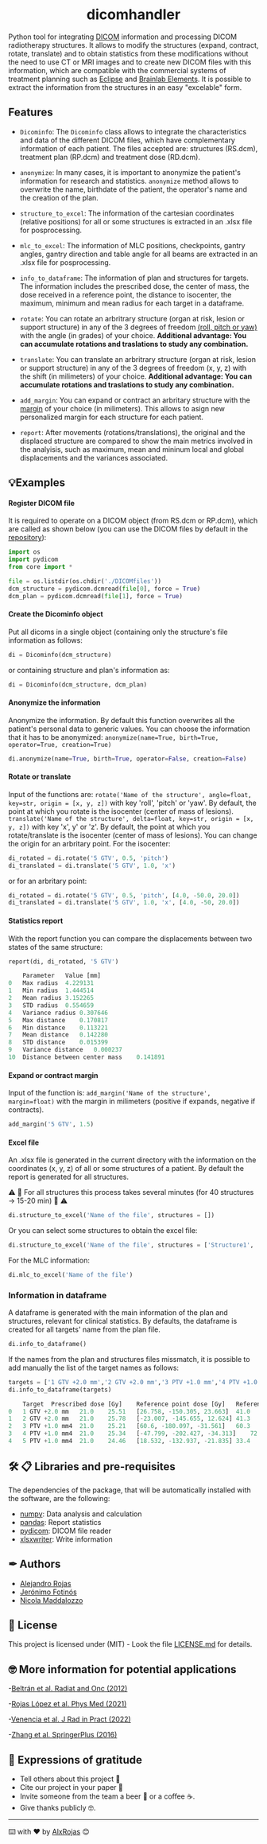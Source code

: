 <h1 align="center"> dicomhandler </h1>

<!-- BODY -->

Python tool for integrating [DICOM](https://www.dicomstandard.org/) information and processing DICOM radiotherapy structures. It allows to modify the structures (expand, contract, rotate, translate) and to obtain statistics from these modifications without the need to use CT or MRI images and to create new DICOM files with this information, which are compatible with the commercial systems of treatment planning such as [Eclipse](https://www.varian.com/es/products/radiotherapy/treatment-planning/eclipse) and [Brainlab Elements](https://www.brainlab.com/es/productos-de-cirugia/relacion-de-productos-de-neurocirugia/brainlab-elements/). It is possible to extract the information from the structures in an easy "excelable" form.


## Features

- `Dicominfo`: The `Dicominfo` class allows to integrate the characteristics and data of the different DICOM files, which have complementary information of each patient. The files accepted are: structures (RS.dcm), treatment plan (RP.dcm) and treatment dose (RD.dcm).

- `anonymize`: In many cases, it is important to anonymize the patient's information for research and statistics. `anonymize` method allows to overwrite the name, birthdate of the patient, the operator's name and the creation of the plan.

- `structure_to_excel`: The information of the cartesian coordinates (relative positions) for all or some structures is extracted in an .xlsx file for posprocessing.

- `mlc_to_excel`: The information of MLC positions, checkpoints, gantry angles, gantry direction and table angle for all beams are extracted in an .xlsx file for posprocessing.

- `info_to_dataframe`: The information of plan and structures for targets. The information includes the prescribed dose, the center of mass, the dose received in a reference point, the distance to isocenter, the maximum, minimum and mean radius for each target in a dataframe.

- `rotate`: You can rotate an arbritrary structure (organ at risk, lesion or support structure) in any of the 3 degrees of freedom [(roll, pitch or yaw)](https://simple.wikipedia.org/wiki/Pitch,_yaw,_and_roll) with the angle (in grades) of your choice. **Additional advantage: You can accumulate rotations and traslations to study any combination.**

- `translate`: You can translate an arbritrary structure (organ at risk, lesion or support structure) in any of the 3 degrees of freedom (x, y, z) with the shift (in milimeters) of your choice. **Additional advantage: You can accumulate rotations and traslations to study any combination.**

- `add_margin`: You can expand or contract an arbritary structure with the [margin](https://www.aapm.org/meetings/2011SS/documents/MackieUncertainty.pdf) of your choice (in milimeters). This allows to asign new personalized margin for each structure for each patient.

- `report`: After movements (rotations/translations), the original and the displaced structure are compared to show the main metrics involved in the analyisis, such as maximum, mean and mininum local and global displacements and the variances associated.

## 💡Examples

#### Register DICOM file
It is required to operate on a DICOM object (from RS.dcm or RP.dcm), which are called as shown below (you can use the DICOM files by default in the [repository](https://github.com/alxrojas/dicom2handle/tree/main/Examples)):
```python
import os
import pydicom
from core import *

file = os.listdir(os.chdir('./DICOMfiles'))
dcm_structure = pydicom.dcmread(file[0], force = True)
dcm_plan = pydicom.dcmread(file[1], force = True)
```
#### Create the Dicominfo object
Put all dicoms in a single object (containing only the structure's file information as follows:
```python
di = Dicominfo(dcm_structure)
```
or containing structure and plan's information as:
```python
di = Dicominfo(dcm_structure, dcm_plan)
```

#### Anonymize the information
Anonymize the information. By default this function overwrites all the patient's personal data to generic values. You can choose the information that it has to be anonymized: ```anonymize(name=True, birth=True, operator=True, creation=True)```
```python
di.anonymize(name=True, birth=True, operator=False, creation=False)
```

#### Rotate or translate
Input of the functions are: `rotate('Name of the structure', angle=float, key=str, origin = [x, y, z])` with key 'roll', 'pitch' or 'yaw'. By default, the point at which you rotate is the isocenter (center of mass of lesions). `translate('Name of the structure', delta=float, key=str, origin = [x, y, z])` with key 'x', y' or 'z'. By default, the point at which you rotate/translate is the isocenter (center of mass of lesions). You can change the origin for an arbritary point.
For the isocenter:
```python
di_rotated = di.rotate('5 GTV', 0.5, 'pitch')
di_translated = di.translate('5 GTV', 1.0, 'x')
```
or for an arbritary point:
```python
di_rotated = di.rotate('5 GTV', 0.5, 'pitch', [4.0, -50.0, 20.0])
di_translated = di.translate('5 GTV', 1.0, 'x', [4.0, -50, 20.0])
```

#### Statistics report
With the report function you can compare the displacements between two states of the same structure:
```python
report(di, di_rotated, '5 GTV')

	Parameter	Value [mm]
0	Max radius	4.229131
1	Min radius	1.444514
2	Mean radius	3.152265
3	STD radius	0.554659
4	Variance radius	0.307646
5	Max distance	0.170817
6	Min distance	0.113221
7	Mean distance	0.142280
8	STD distance	0.015399
9	Variance distance	0.000237
10	Distance between center mass	0.141891
```

#### Expand or contract margin
Input of the function is: `add_margin('Name of the structure', margin=float)` with the margin in milimeters (positive if expands, negative if contracts).
```python
add_margin('5 GTV', 1.5)
```

#### Excel file
An .xlsx file is generated in the current directory with the information on the coordinates (x, y, z) of all or some structures of a patient. By default the report is generated for all structures.

⚠️ 🐢 For all structures this process takes several minutes (for 40 structures -> 15-20 min) 🐢 ⚠️
```python
di.structure_to_excel('Name of the file', structures = [])
```
Or you can select some structures to obtain the excel file:
```python
di.structure_to_excel('Name of the file', structures = ['Structure1', 'Structure2'])
```
For the MLC information:
```python
di.mlc_to_excel('Name of the file')
```

### Information in dataframe
A dataframe is generated with the main information of the plan and structures, relevant for clinical statistics. By defaults, the dataframe is created for all targets' name from the plan file.
```python
di.info_to_dataframe()
```
If the names from the plan and structures files missmatch, it is possible to add manually the list of the target names as follows:
```python
targets = ['1 GTV +2.0 mm','2 GTV +2.0 mm','3 PTV +1.0 mm','4 PTV +1.0 mm','5 PTV +1.0 mm']
di.info_to_dataframe(targets)

	Target	Prescribed dose [Gy]	Reference point dose [Gy]	Reference coordinates [mm]	Distance to iso [mm]	Structure coordinates [mm]	Max radius [mm]	Min radius [mm]	Mean radius [mm]	Distance to iso (from structure) [mm]
0	1 GTV +2.0 mm	21.0	25.51	[26.758, -150.305, 23.663]	41.0	[26.704, -149.982, 23.5]	12.17	5.76	8.94	41.0
1	2 GTV +2.0 mm	21.0	25.78	[-23.007, -145.655, 12.624]	41.3	[-22.738, -145.146, 13.0]	13.07	5.76	9.63	41.5
2	3 PTV +1.0 mm4	21.0	25.21	[60.6, -180.097, -31.561]	60.3	[60.485, -180.06, -31.5]	13.07	3.59	8.97	60.2
3	4 PTV +1.0 mm4	21.0	25.34	[-47.799, -202.427, -34.313]	72.2	[-47.819, -202.399, -34.5]	13.07	2.77	8.48	72.2
4	5 PTV +1.0 mm4	21.0	24.46	[18.532, -132.937, -21.835]	33.4	[18.477, -132.879, -22.0]	13.07	2.77	8.12	33.5
```


## 🛠️ 📋 Libraries and pre-requisites
The dependencies of the package, that will be automatically installed with the software, are the following:

- [numpy](https://numpy.org/): Data analysis and calculation
- [pandas](https://pandas.pydata.org/): Report statistics
- [pydicom](https://pydicom.github.io/): DICOM file reader
- [xlsxwriter](https://pypi.org/project/XlsxWriter/): Write information

## ✒ Authors

- [Alejandro Rojas](https://github.com/alxrojas)
- [Jerónimo Fotinós](https://github.com/JeroFotinos)
- [Nicola Maddalozzo](https://github.com/nicolaMaddalozzo)


## 📄 License
This project is licensed under (MIT) - Look the file [LICENSE.md](https://github.com/alxrojas/dicomhandler/blob/main/LICENSE) for details.

## 🤓 More information for potential applications

-[Beltrán et al. Radiat and Onc (2012)](https://www.sciencedirect.com/science/article/abs/pii/S0167814011003240)

-[Rojas López et al. Phys Med (2021)](https://www.sciencedirect.com/science/article/abs/pii/S1120179721002131)

-[Venencia et al. J Rad in Pract (2022)](https://www.cambridge.org/core/journals/journal-of-radiotherapy-in-practice/article/abs/rotational-effect-and-dosimetric-impact-hdmlc-vs-5mm-mlc-leaf-width-in-single-isocenter-multiple-metastases-radiosurgery-with-brainlab-elements/EFBC35342D49298190BA8381BC729AB1)

-[Zhang et al. SpringerPlus (2016)](https://springerplus.springeropen.com/articles/10.1186/s40064-016-1796-2)

## 🎁 Expressions of gratitude

* Tell others about this project 📢
* Cite our project in your paper 📄
* Invite someone from the team a beer 🍺 or a coffee ☕.
* Give thanks publicly 🤓.

---
⌨️ with ❤️ by [AlxRojas](https://github.com/alxrojas) 😊
